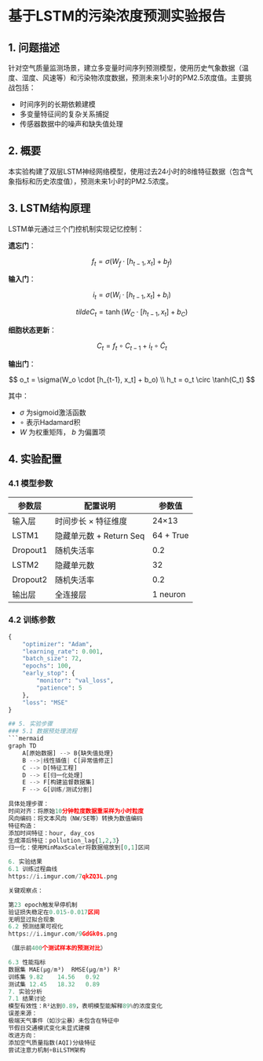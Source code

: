 # 基于LSTM的污染浓度预测实验报告

## 1. 问题描述
针对空气质量监测场景，建立多变量时间序列预测模型，使用历史气象数据（温度、湿度、风速等）和污染物浓度数据，预测未来1小时的PM2.5浓度值。主要挑战包括：
- 时间序列的长期依赖建模
- 多变量特征间的复杂关系捕捉
- 传感器数据中的噪声和缺失值处理

## 2. 概要
本实验构建了双层LSTM神经网络模型，使用过去24小时的8维特征数据（包含气象指标和历史浓度值），预测未来1小时的PM2.5浓度。

## 3. LSTM结构原理

LSTM单元通过三个门控机制实现记忆控制：

​**遗忘门**​：

$$ f_t = \sigma(W_f \cdot [h_{t-1}, x_t] + b_f) $$

​**输入门**​：

$$ i_t = \sigma(W_i \cdot [h_{t-1}, x_t] + b_i) $$

$$ tilde{C}_t = \tanh(W_C \cdot [h_{t-1}, x_t] + b_C) $$

​**细胞状态更新**​：

$$ C_t = f_t \circ C_{t-1} + i_t \circ \tilde{C}_t $$

​**输出门**​：

$$
o_t = \sigma(W_o \cdot [h_{t-1}, x_t] + b_o) \\
h_t = o_t \circ \tanh(C_t)
$$

其中：
- $\sigma$ 为sigmoid激活函数
- $\circ$ 表示Hadamard积
- $W$ 为权重矩阵， $b$ 为偏置项

## 4. 实验配置
### 4.1 模型参数
| 参数层         | 配置说明                  | 参数值       |
|----------------|-------------------------|-------------|
| 输入层         | 时间步长 × 特征维度       | 24×13       |
| LSTM1          | 隐藏单元数 + Return Seq | 64 + True   |
| Dropout1       | 随机失活率               | 0.2         |
| LSTM2          | 隐藏单元数               | 32          |
| Dropout2       | 随机失活率               | 0.2         |
| 输出层         | 全连接层                 | 1 neuron    |

### 4.2 训练参数
```python
{
    "optimizer": "Adam",
    "learning_rate": 0.001,
    "batch_size": 72,
    "epochs": 100,
    "early_stop": {
        "monitor": "val_loss",
        "patience": 5
    },
    "loss": "MSE"
}

## 5. 实验步骤
### 5.1 数据预处理流程
```mermaid
graph TD
    A[原始数据] --> B{缺失值处理}
    B -->|线性插值| C[异常值修正]
    C --> D[特征工程]
    D --> E[归一化处理]
    E --> F[构建监督数据集]
    F --> G[训练/测试分割]

具体处理步骤：
​时间对齐​：将原始10分钟粒度数据重采样为小时粒度
​风向编码​：将文本风向（NW/SE等）转换为数值编码
​特征构造​：
添加时间特征：hour, day_cos
生成滞后特征：pollution_lag{1,2,3}
​归一化​：使用MinMaxScaler将数据缩放到[0,1]区间

6. 实验结果
6.1 训练过程曲线
https://i.imgur.com/7qkZQ3L.png

关键观察点：

第23 epoch触发早停机制
验证损失稳定在0.015-0.017区间
无明显过拟合现象
6.2 预测结果可视化
https://i.imgur.com/9GdGk0s.png

（展示前400个测试样本的预测对比）

6.3 性能指标
数据集	MAE(μg/m³)	RMSE(μg/m³)	R²
训练集	9.82	14.56	0.92
测试集	12.45	18.32	0.89
7. 实验分析
7.1 结果讨论
​模型有效性​：R²达到0.89，表明模型能解释89%的浓度变化
​误差来源​：
极端天气事件（如沙尘暴）未包含在特征中
节假日交通模式变化未显式建模
​改进方向​：
添加空气质量指数(AQI)分级特征
尝试注意力机制+BiLSTM架构
